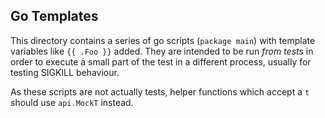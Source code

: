 ## Go Templates

This directory contains a series of go scripts (`package main`) with template variables like `{{ .Foo }}` added. They are intended to be run _from tests_ in order to execute a small part of the test in a different process, usually for testing SIGKILL behaviour.

As these scripts are not actually tests, helper functions which accept a `t` should use `api.MockT` instead.
